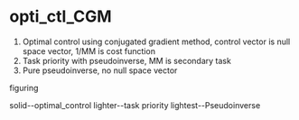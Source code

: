 # opti_ctl_CGM

1. Optimal control using conjugated gradient method, control vector is null space vector, 1/MM is cost function
2. Task priority with pseudoinverse, MM is secondary task
3. Pure pseudoinverse, no null space vector

figuring

solid--optimal_control
lighter--task priority
lightest--Pseudoinverse
